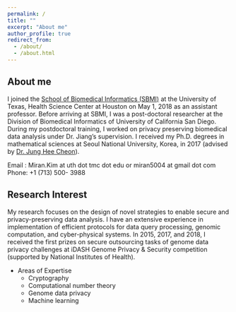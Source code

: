 ```yaml
---
permalink: /
title: ""
excerpt: "About me"
author_profile: true
redirect_from: 
  - /about/
  - /about.html
---
```



## About me
I joined the [School of Biomedical Informatics (SBMI)](https://sbmi.uth.edu/faculty-and-staff/miran-kim.htm) at the University of Texas, Health Science Center at Houston on May 1, 2018 as an assistant professor. Before arriving at SBMI, I was a post-doctoral researcher at the Division of Biomedical Informatics of University of California San Diego. During my postdoctoral training, I worked on privacy preserving biomedical data analysis under Dr. Jiang’s supervision. I received my Ph.D. degrees in mathematical sciences at Seoul National University, Korea, in 2017 (advised by [Dr. Jung Hee Cheon](http://www.math.snu.ac.kr/~jhcheon/xe2/)).

Email : Miran.Kim at uth dot tmc dot edu or miran5004 at gmail dot com <br />
Phone: +1 (713) 500- 3988

## Research Interest
My research focuses on the design of novel strategies to enable secure and privacy-preserving data analysis. I have an extensive experience in implementation of efficient protocols for data query processing, genomic computation, and cyber-physical systems. In 2015, 2017, and 2018, I received the first prizes on secure outsourcing tasks of genome data privacy challenges at iDASH Genome Privacy & Security competition (supported by National Institutes of Health).

  * Areas of Expertise
      * Cryptography
      * Computational number theory
      * Genome data privacy
      * Machine learning
